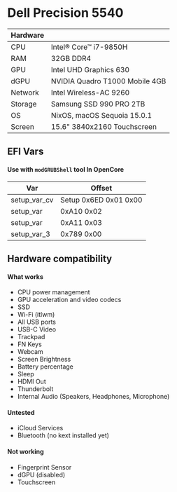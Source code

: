 # Dell Precision 5540
| Hardware  | |
| ------------- | ------------- |
| CPU  | Intel® Core™ i7-9850H |
| RAM  | 32GB DDR4 |
| GPU  | Intel UHD Graphics 630  |
| dGPU  | NVIDIA Quadro T1000 Mobile 4GB  |
| Network  | Intel Wireless-AC 9260  |
| Storage  | Samsung SSD 990 PRO 2TB |
| OS  | NixOS, macOS Sequoia 15.0.1 |
| Screen  | 15.6" 3840x2160 Touchscreen  | 

## EFI Vars
#### Use with `modGRUBShell` tool In OpenCore
|  Var | Offset |
| ------------- | ------------- |
| setup_var_cv | Setup 0x6ED 0x01 0x00 |
| setup_var | 0xA10 0x02 |
| setup_var | 0xA11 0x03 |
| setup_var_3 | 0x789 0x00 |

## Hardware compatibility

#### What works
- CPU power management
- GPU acceleration and video codecs
- SSD
- Wi-Fi (itlwm)
- All USB ports
- USB-C Video
- Trackpad
- FN Keys
- Webcam
- Screen Brightness
- Battery percentage
- Sleep
- HDMI Out
- Thunderbolt
- Internal Audio (Speakers, Headphones, Microphone)

#### Untested
- iCloud Services
- Bluetooth (no kext installed yet)

#### Not working
- Fingerprint Sensor
- dGPU (disabled)
- Touchscreen
